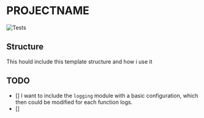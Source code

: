 # PROJECTNAME

![Tests](https://github.com/PLF-DA/REPONAME/actions/workflows/tests.yml/badge.svg)

## Structure

This hould include this template structure and how i use it

## TODO

- [] I want to include the `logging` module with a basic configuration, which then could be modified for each function logs.
- []
